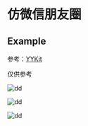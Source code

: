 # 仿微信朋友圈

## Example

参考：[YYKit](https://github.com/ibireme/YYKit)

仅供参考

![dd](https://gitee.com/zhangxmsy/MaterialResources/blob/main/仿微信朋友圈演绎1.gif)

![dd](https://gitee.com/zhangxmsy/MaterialResources/blob/main/仿微信朋友圈演绎视频2.gif)

![dd](https://gitee.com/zhangxmsy/MaterialResources/blob/main/仿微信朋友圈演绎视频3.gif)
